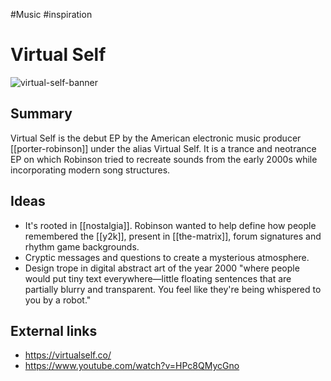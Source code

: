 #Music #inspiration
# Virtual Self

![virtual-self-banner](https://virtualself.co/assets/meta/cover.jpg)

## Summary
Virtual Self is the debut EP by the American electronic music producer [[porter-robinson]] under the alias Virtual Self. It is a trance and neotrance EP on which Robinson tried to recreate sounds from the early 2000s while incorporating modern song structures.

## Ideas
- It's rooted in [[nostalgia]]. Robinson wanted to help define how people remembered the [[y2k]], present in [[the-matrix]], forum signatures and rhythm game backgrounds.
- Cryptic messages and questions to create a mysterious atmosphere.
- Design trope in digital abstract art of the year 2000 "where people would put tiny text everywhere—little floating sentences that are partially blurry and transparent. You feel like they're being whispered to you by a robot."

## External links
- https://virtualself.co/
- https://www.youtube.com/watch?v=HPc8QMycGno